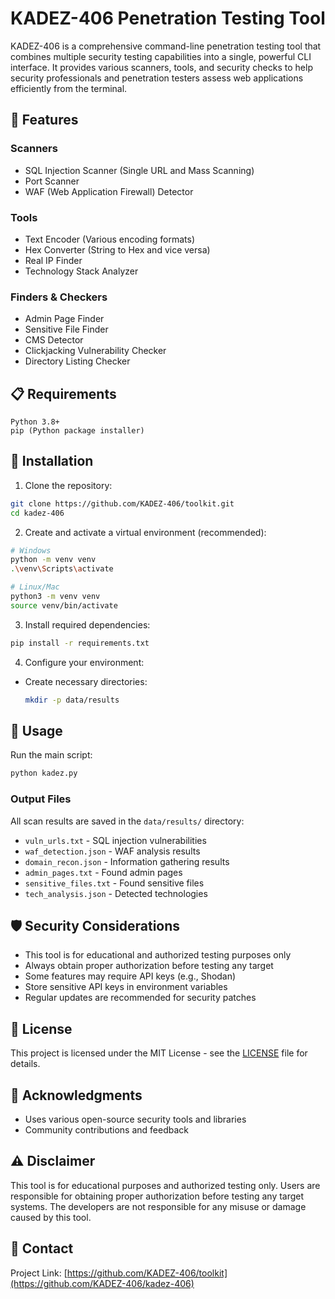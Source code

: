 # KADEZ-406 Penetration Testing Tool

KADEZ-406 is a comprehensive command-line penetration testing tool that combines multiple security testing capabilities into a single, powerful CLI interface. It provides various scanners, tools, and security checks to help security professionals and penetration testers assess web applications efficiently from the terminal.


## 🚀 Features

### Scanners
- SQL Injection Scanner (Single URL and Mass Scanning)
- Port Scanner
- WAF (Web Application Firewall) Detector

### Tools
- Text Encoder (Various encoding formats)
- Hex Converter (String to Hex and vice versa)
- Real IP Finder
- Technology Stack Analyzer

### Finders & Checkers
- Admin Page Finder
- Sensitive File Finder
- CMS Detector
- Clickjacking Vulnerability Checker
- Directory Listing Checker

## 📋 Requirements

```
Python 3.8+
pip (Python package installer)
```

## 🔧 Installation

1. Clone the repository:
```bash
git clone https://github.com/KADEZ-406/toolkit.git
cd kadez-406
```

2. Create and activate a virtual environment (recommended):
```bash
# Windows
python -m venv venv
.\venv\Scripts\activate

# Linux/Mac
python3 -m venv venv
source venv/bin/activate
```

3. Install required dependencies:
```bash
pip install -r requirements.txt
```

4. Configure your environment:
- Create necessary directories:
  ```bash
  mkdir -p data/results
  ```

## 🚀 Usage

Run the main script:
```bash
python kadez.py
```

### Output Files

All scan results are saved in the `data/results/` directory:
- `vuln_urls.txt` - SQL injection vulnerabilities
- `waf_detection.json` - WAF analysis results
- `domain_recon.json` - Information gathering results
- `admin_pages.txt` - Found admin pages
- `sensitive_files.txt` - Found sensitive files
- `tech_analysis.json` - Detected technologies


## 🛡️ Security Considerations

- This tool is for educational and authorized testing purposes only
- Always obtain proper authorization before testing any target
- Some features may require API keys (e.g., Shodan)
- Store sensitive API keys in environment variables
- Regular updates are recommended for security patches



## 📝 License

This project is licensed under the MIT License - see the [LICENSE](LICENSE) file for details.

## 🙏 Acknowledgments

- Uses various open-source security tools and libraries
- Community contributions and feedback

## ⚠️ Disclaimer

This tool is for educational purposes and authorized testing only. Users are responsible for obtaining proper authorization before testing any target systems. The developers are not responsible for any misuse or damage caused by this tool.

## 📧 Contact


Project Link: [https://github.com/KADEZ-406/toolkit](https://github.com/KADEZ-406/kadez-406) 